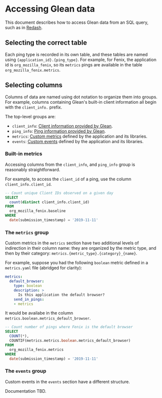 # Accessing Glean data

This document describes how to access Glean data from an SQL query, such as in [Redash](https://sql.telemetry.mozilla.org).

## Selecting the correct table

Each ping type is recorded in its own table, and these tables are named using `{application_id}.{ping_type}`.
For example, for Fenix, the application id is `org_mozilla_fenix`, so its `metrics` pings are available in the table `org_mozilla_fenix.metrics`.

## Selecting columns

Columns of data are named using dot notation to organize them into groups.
For example, columns containing Glean's built-in client information all begin with the `client_info.` prefix.

The top-level groups are:

* `client_info`: [Client information provided by Glean](https://mozilla.github.io/glean/book/user/pings/index.html#the-client_info-section).
* `ping_info`: [Ping information provided by Glean](https://mozilla.github.io/glean/book/user/pings/index.html#the-ping_info-section).
* `metrics`: [Custom metrics](https://mozilla.github.io/glean/book/user/metrics/index.html) defined by the application and its libraries.
* `events`: [Custom events](https://mozilla.github.io/glean/book/user/metrics/event.html) defined by the application and its libraries.

### Built-in metrics

Accessing columns from the `client_info`, and `ping_info` group is reasonably straightforward.

For example, to access the `client_id` of a ping, use the column `client_info.client_id`.

```sql
-- Count unique Client IDs observed on a given day
SELECT
  count(distinct client_info.client_id)
FROM
  org_mozilla_fenix.baseline
WHERE
  date(submission_timestamp) = '2019-11-11'
```

### The `metrics` group

Custom metrics in the `metrics` section have two additional levels of indirection in their column name: they are organized by the metric type, and then by their category: `metrics.{metric_type}.{category}_{name}`. 

For example, suppose you had the following `boolean` metric defined in a `metrics.yaml` file (abridged for clarity):

```yaml
metrics:
  default_browser:
    type: boolean
    description: >
      Is this application the default browser?
    send_in_pings:
    - metrics
```

It would be availabe in the column `metrics.boolean.metrics_default_browser`.

```sql
-- Count number of pings where Fenix is the default browser
SELECT
  COUNT(*),
  COUNTIF(metrics.metrics.boolean.metrics_default_browser)
FROM
  org_mozilla_fenix.metrics
WHERE
  date(submission_timestamp) = '2019-11-11'
```

### The `events` group

Custom events in the `events` section have a different structure.

Documentation TBD.
